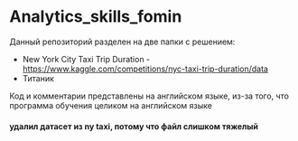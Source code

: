 # Analytics_skills_fomin
Данный репозиторий разделен на две папки с решением:
 - New York City Taxi Trip Duration - https://www.kaggle.com/competitions/nyc-taxi-trip-duration/data
 - Титаник

Код и комментарии представлены на английском языке, из-за того, что программа обучения целиком на английском языке


#### удалил датасет из ny taxi, потому что файл слишком тяжелый